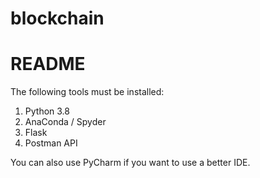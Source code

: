 # blockchain
# README

The following tools must be installed:

1. Python 3.8
2. AnaConda / Spyder
3. Flask
4. Postman API


You can also use PyCharm if you want to use a better IDE.
